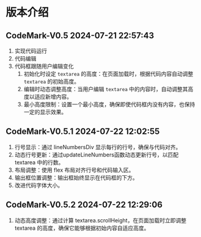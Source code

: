 # 版本介绍

## CodeMark-V0.5 2024-07-21 22:57:43

1. 实现代码运行 
2. 代码编辑 
3. 代码框跟随用户编辑变化
   1. 初始化时设定 `textarea` 的高度：在页面加载时，根据代码内容自动调整 `textarea` 的初始高度。
   2. 编辑时动态调整高度：当用户编辑 `textarea` 中的内容时，自动调整其高度以适应新增内容。
   3. 最小高度限制：设置一个最小高度，确保即使代码框内没有内容，也保持一定的显示效果。

## CodeMark-V0.5.1 2024-07-22 12:02:55

1. 行号显示：通过 lineNumbersDiv 显示每行的行号，确保与代码对齐。 
2. 动态行号更新：通过updateLineNumbers函数动态更新行号，以匹配 textarea 中的行数。
3. 布局调整：使用 flex 布局对齐行号和代码输入区。
4. 输出框位置调整：输出框始终显示在代码框的下方。
5. 改进代码字体大小。

## CodeMark-V0.5.2 2024-07-22 12:29:06

1. 动态高度调整：通过计算 textarea.scrollHeight，在页面加载时立即调整 textarea 的高度，确保它能够根据初始内容自适应高度。

